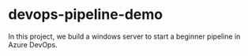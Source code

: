 # devops-pipeline-demo

In this project, we build a windows server to start a beginner pipeline in Azure DevOps. 
